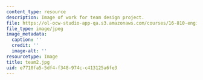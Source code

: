 ```yaml
---
content_type: resource
description: Image of work for team design project.
file: https://ol-ocw-studio-app-qa.s3.amazonaws.com/courses/16-810-engineering-design-and-rapid-prototyping-january-iap-2005/e7710fa55df4f348974cc413125a6fe3_team2.jpg
file_type: image/jpeg
image_metadata:
  caption: ''
  credit: ''
  image-alt: ''
resourcetype: Image
title: team2.jpg
uid: e7710fa5-5df4-f348-974c-c413125a6fe3
---
```

